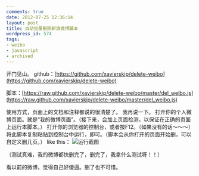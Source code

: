 ```yaml
---
comments: true
date: 2012-07-25 12:36:14
layout: post
title: 自动批量删除新浪微博脚本
wordpress_id: 574
tags:
- weibo
- javascript
- archived
---
```


开门见山。
github：[https://github.com/xavierskip/delete-weibo](https://github.com/xavierskip/delete-weibo)

脚本：[https://raw.github.com/xavierskip/delete-weibo/master/del_weibo.js](https://raw.github.com/xavierskip/delete-weibo/master/del_weibo.js)



使用方式，页面上的文档和注释都说的很清楚了。
我再说一下。
打开你的个人微博页面。就是“我的微博页面”。（接下来，会加上页面检测，以保证在正确的页面上运行本脚本。）
打开你的浏览器的控制台，或者按F12。（如果没有的话～～～）
将此脚本复制粘贴到控制台中运行，即可。（脚本会从你打开的页面开始删，可以自定义删几页。）
like this：
![运行截图](https://f.xavierskip.com/i/f1bb00fa4f2038b37f988837255cbda3a025e3c4a282c8c871130cf6e095bc87.jpg)

（测试真难，我的微博都快删完了，删完了，我拿什么测试呀！！）

看以前的微博，觉得自己好傻逼。删了也不可惜。

